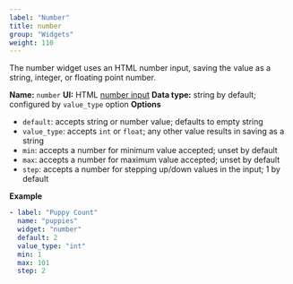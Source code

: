 ```yaml
---
label: "Number"
title: number
group: "Widgets"
weight: 110
---
```


The number widget uses an HTML number input, saving the value as a string, integer, or floating point number.

**Name:** `number`
**UI:** HTML [number input](https://developer.mozilla.org/en-US/docs/Web/HTML/Element/input/number)
**Data type:** string by default; configured by `value_type` option
**Options**

- `default`: accepts string or number value; defaults to empty string
- `value_type`: accepts `int` or `float`; any other value results in saving as a string
- `min`: accepts a number for minimum value accepted; unset by default
- `max`: accepts a number for maximum value accepted; unset by default
- `step`: accepts a number for stepping up/down values in the input; 1 by default

**Example**

```yaml
- label: "Puppy Count"
  name: "puppies"
  widget: "number"
  default: 2
  value_type: "int"
  min: 1
  max: 101
  step: 2
```
